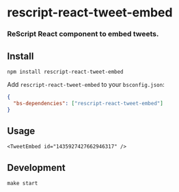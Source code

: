 # rescript-react-tweet-embed

### ReScript React component to embed tweets.

## Install

```
npm install rescript-react-tweet-embed
```

Add `rescript-react-tweet-embed` to your `bsconfig.json`:

```json
{
  "bs-dependencies": ["rescript-react-tweet-embed"]
}
```

## Usage

```rescript
<TweetEmbed id="1435927427662946317" />
```

## Development

```
make start
```
